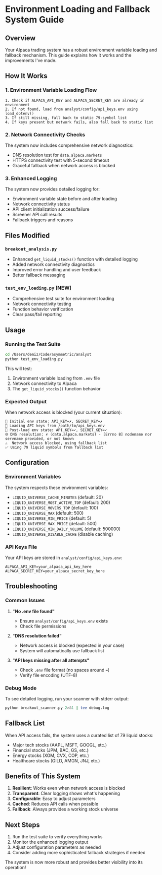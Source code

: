 # Environment Loading and Fallback System Guide

## Overview

Your Alpaca trading system has a robust environment variable loading and fallback mechanism. This guide explains how it works and the improvements I've made.

## How It Works

### 1. Environment Variable Loading Flow

```
1. Check if ALPACA_API_KEY and ALPACA_SECRET_KEY are already in environment
2. If not found, load from analyst/config/api_keys.env using load_dotenv()
3. If still missing, fall back to static 79-symbol list
4. If keys present but network fails, also fall back to static list
```

### 2. Network Connectivity Checks

The system now includes comprehensive network diagnostics:
- DNS resolution test for `data.alpaca.markets`
- HTTPS connectivity test with 5-second timeout
- Graceful fallback when network access is blocked

### 3. Enhanced Logging

The system now provides detailed logging for:
- Environment variable state before and after loading
- Network connectivity status
- API client initialization success/failure
- Screener API call results
- Fallback triggers and reasons

## Files Modified

### `breakout_analysis.py`
- Enhanced `get_liquid_stocks()` function with detailed logging
- Added network connectivity diagnostics
- Improved error handling and user feedback
- Better fallback messaging

### `test_env_loading.py` (NEW)
- Comprehensive test suite for environment loading
- Network connectivity testing
- Function behavior verification
- Clear pass/fail reporting

## Usage

### Running the Test Suite

```bash
cd /Users/deniz/Code/asymmetric/analyst
python test_env_loading.py
```

This will test:
1. Environment variable loading from `.env` file
2. Network connectivity to Alpaca
3. The `get_liquid_stocks()` function behavior

### Expected Output

When network access is blocked (your current situation):
```
🔑 Initial env state: API_KEY=✗, SECRET_KEY=✗
📁 Loading API keys from /path/to/api_keys.env
🔑 Post-load env state: API_KEY=✓, SECRET_KEY=✓
🌐 DNS resolution: ✗ (data.alpaca.markets) - [Errno 8] nodename nor servname provided, or not known
⚠️  Network access blocked, using fallback list
✅ Using 79 liquid symbols from fallback list
```

## Configuration

### Environment Variables

The system respects these environment variables:
- `LIQUID_UNIVERSE_CACHE_MINUTES` (default: 20)
- `LIQUID_UNIVERSE_MOST_ACTIVE_TOP` (default: 200)
- `LIQUID_UNIVERSE_MOVERS_TOP` (default: 100)
- `LIQUID_UNIVERSE_MAX` (default: 500)
- `LIQUID_UNIVERSE_MIN_PRICE` (default: 5)
- `LIQUID_UNIVERSE_MAX_PRICE` (default: 500)
- `LIQUID_UNIVERSE_MIN_DAILY_VOLUME` (default: 500000)
- `LIQUID_UNIVERSE_DISABLE_CACHE` (disable caching)

### API Keys File

Your API keys are stored in `analyst/config/api_keys.env`:
```
ALPACA_API_KEY=your_alpaca_api_key_here
ALPACA_SECRET_KEY=your_alpaca_secret_key_here
```

## Troubleshooting

### Common Issues

1. **"No .env file found"**
   - Ensure `analyst/config/api_keys.env` exists
   - Check file permissions

2. **"DNS resolution failed"**
   - Network access is blocked (expected in your case)
   - System will automatically use fallback list

3. **"API keys missing after all attempts"**
   - Check `.env` file format (no spaces around `=`)
   - Verify file encoding (UTF-8)

### Debug Mode

To see detailed logging, run your scanner with stderr output:
```bash
python breakout_scanner.py 2>&1 | tee debug.log
```

## Fallback List

When API access fails, the system uses a curated list of 79 liquid stocks:
- Major tech stocks (AAPL, MSFT, GOOGL, etc.)
- Financial stocks (JPM, BAC, GS, etc.)
- Energy stocks (XOM, CVX, COP, etc.)
- Healthcare stocks (GILD, AMGN, JNJ, etc.)

## Benefits of This System

1. **Resilient**: Works even when network access is blocked
2. **Transparent**: Clear logging shows what's happening
3. **Configurable**: Easy to adjust parameters
4. **Cached**: Reduces API calls when possible
5. **Fallback**: Always provides a working stock universe

## Next Steps

1. Run the test suite to verify everything works
2. Monitor the enhanced logging output
3. Adjust configuration parameters as needed
4. Consider adding more sophisticated fallback strategies if needed

The system is now more robust and provides better visibility into its operation!

